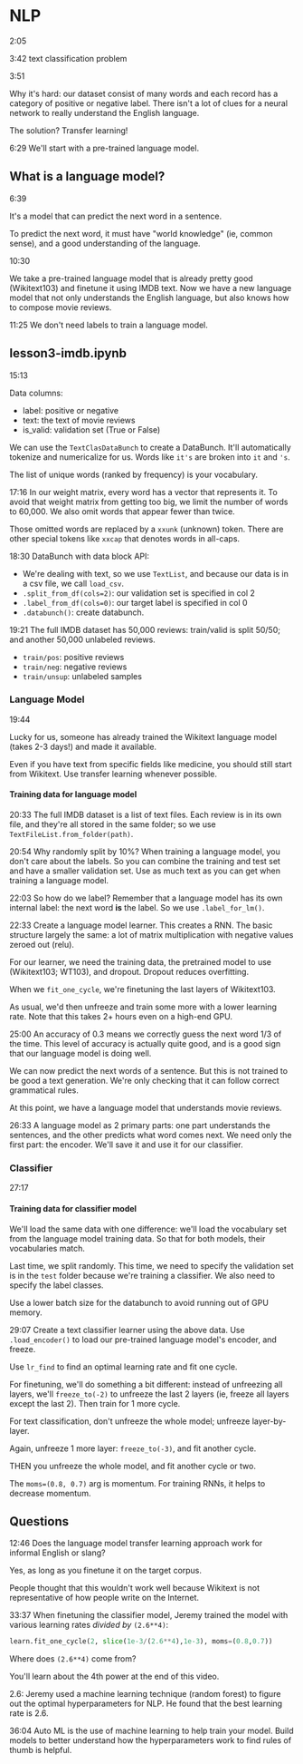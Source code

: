 # NLP

2:05

3:42 text classification problem

3:51

Why it's hard: our dataset consist of many words and each record has a category of positive or negative label. There isn't a lot of clues for a neural network to really understand the English language.

The solution? Transfer learning!

6:29 We'll start with a pre-trained language model.

## What is a language model?

6:39

It's a model that can predict the next word in a sentence.

To predict the next word, it must have "world knowledge" (ie, common sense), and a good understanding of the language.

10:30

We take a pre-trained language model that is already pretty good (Wikitext103) and finetune it using IMDB text. Now we have a new language model that not only understands the English language, but also knows how to compose movie reviews.

11:25 We don't need labels to train a language model. 

## lesson3-imdb.ipynb

15:13

Data columns:
- label: positive or negative
- text: the text of movie reviews
- is_valid: validation set (True or False)

We can use the `TextClasDataBunch` to create a DataBunch. It'll automatically tokenize and numericalize for us. Words like `it's` are broken into `it` and `'s`.

The list of unique words (ranked by frequency) is your vocabulary.

17:16 In our weight matrix, every word has a vector that represents it. To avoid that weight matrix from getting too big, we limit the number of words to 60,000. We also omit words that appear fewer than twice.

Those omitted words are replaced by a `xxunk` (unknown) token. There are other special tokens like `xxcap` that denotes words in all-caps.

18:30 DataBunch with data block API:
- We're dealing with text, so we use `TextList`, and because our data is in a csv file, we call `load_csv`.
- `.split_from_df(cols=2)`: our validation set is specified in col 2
- `.label_from_df(cols=0)`: our target label is specified in col 0
- `.databunch()`: create databunch.

19:21 The full IMDB dataset has 50,000 reviews: train/valid is split 50/50; and another 50,000 unlabeled reviews.
- `train/pos`: positive reviews
- `train/neg`: negative reviews
- `train/unsup`: unlabeled samples

### Language Model

19:44

Lucky for us, someone has already trained the Wikitext language model (takes 2-3 days!) and made it available.

Even if you have text from specific fields like medicine, you should still start from Wikitext. Use transfer learning whenever possible.

#### Training data for language model

20:33 The full IMDB dataset is a list of text files. Each review is in its own file, and they're all stored in the same folder; so we use `TextFileList.from_folder(path)`.

20:54 Why randomly split by 10%? When training a language model, you don't care about the labels. So you can combine the training and test set and have a smaller validation set. Use as much text as you can get when training a language model.

22:03 So how do we label? Remember that a language model has its own internal label: the next word **is** the label. So we use `.label_for_lm()`.

22:33 Create a language model learner. This creates a RNN. The basic structure largely the same: a lot of matrix multiplication with negative values zeroed out (relu).

For our learner, we need the training data, the pretrained model to use (Wikitext103; WT103), and dropout. Dropout reduces overfitting.

When we `fit_one_cycle`, we're finetuning the last layers of Wikitext103.

As usual, we'd then unfreeze and train some more with a lower learning rate. Note that this takes 2+ hours even on a high-end GPU.

25:00 An accuracy of 0.3 means we correctly guess the next word 1/3 of the time. This level of accuracy is actually quite good, and is a good sign that our language model is doing well.

We can now predict the next words of a sentence. But this is not trained to be good a text generation. We're only checking that it can follow correct grammatical rules.

At this point, we have a language model that understands movie reviews.

26:33 A language model as 2 primary parts: one part understands the sentences, and the other predicts what word comes next. We need only the first part: the encoder. We'll save it and use it for our classifier.

### Classifier

27:17

#### Training data for classifier model

We'll load the same data with one difference: we'll load the vocabulary set from the language model training data. So that for both models, their vocabularies match.

Last time, we split randomly. This time, we need to specify the validation set is in the `test` folder because we're training a classifier. We also need to specify the label classes.

Use a lower batch size for the databunch to avoid running out of GPU memory.

29:07 Create a text classifier learner using the above data. Use `.load_encoder()` to load our pre-trained language model's encoder, and freeze.

Use `lr_find` to find an optimal learning rate and fit one cycle.

For finetuning, we'll do something a bit different: instead of unfreezing all layers, we'll `freeze_to(-2)` to unfreeze the last 2 layers (ie, freeze all layers except the last 2). Then train for 1 more cycle.

For text classification, don't unfreeze the whole model; unfreeze layer-by-layer.

Again, unfreeze 1 more layer: `freeze_to(-3)`, and fit another cycle.

THEN you unfreeze the whole model, and fit another cycle or two.

The `moms=(0.8, 0.7)` arg is momentum. For training RNNs, it helps to decrease momentum.

## Questions

12:46 Does the language model transfer learning approach work for informal English or slang?

Yes, as long as you finetune it on the target corpus.

People thought that this wouldn't work well because Wikitext is not representative of how people write on the Internet.

33:37 When finetuning the classifier model, Jeremy trained the model with various learning rates *divided by* `(2.6**4)`:

```python
learn.fit_one_cycle(2, slice(1e-3/(2.6**4),1e-3), moms=(0.8,0.7))
```

Where does `(2.6**4)` come from?

You'll learn about the 4th power at the end of this video.

2.6: Jeremy used a machine learning technique (random forest) to figure out the optimal hyperparameters for NLP. He found that the best learning rate is 2.6.

36:04 Auto ML is the use of machine learning to help train your model. Build models to better understand how the hyperparameters work to find rules of thumb is helpful.
